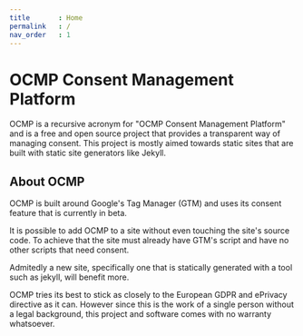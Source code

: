 ```yaml
---
title		: Home
permalink	: /
nav_order	: 1
---
```


# OCMP Consent Management Platform

OCMP is a recursive acronym for "OCMP Consent Management Platform" and is a free and open source project that provides a transparent way of managing consent.
This project is mostly aimed towards static sites that are built with static site generators like Jekyll.

## About OCMP

OCMP is built around Google's Tag Manager (GTM) and uses its consent feature that is currently in beta.

It is possible to add OCMP to a site without even touching the site's source code. To achieve that the site must already have GTM's script and have no other scripts that need consent.

Admitedly a new site, specifically one that is statically generated with a tool such as jekyll, will benefit more.

OCMP tries its best to stick as closely to the European GDPR and ePrivacy directive as it can. However since this is the work of a single person without a legal background, this project and software comes with no warranty whatsoever.
